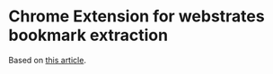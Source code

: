 # Chrome Extension for webstrates bookmark extraction

Based on [this article](http://vuejsdevelopers.com/2017/05/08/vue-js-chrome-extension/).
